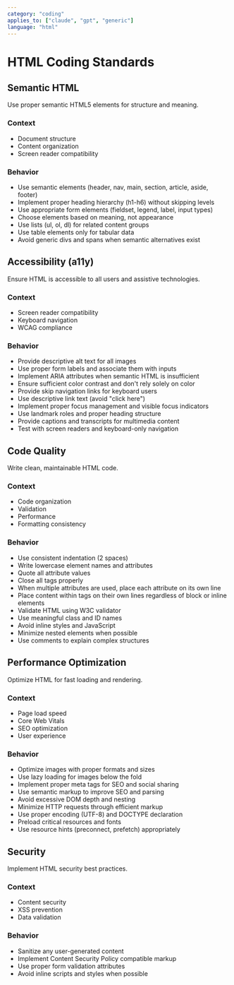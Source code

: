 ```yaml
---
category: "coding"
applies_to: ["claude", "gpt", "generic"]
language: "html"
---
```


# HTML Coding Standards

## Semantic HTML
Use proper semantic HTML5 elements for structure and meaning.

### Context
- Document structure
- Content organization
- Screen reader compatibility

### Behavior
- Use semantic elements (header, nav, main, section, article, aside, footer)
- Implement proper heading hierarchy (h1-h6) without skipping levels
- Use appropriate form elements (fieldset, legend, label, input types)
- Choose elements based on meaning, not appearance
- Use lists (ul, ol, dl) for related content groups
- Use table elements only for tabular data
- Avoid generic divs and spans when semantic alternatives exist

## Accessibility (a11y)
Ensure HTML is accessible to all users and assistive technologies.

### Context
- Screen reader compatibility
- Keyboard navigation
- WCAG compliance

### Behavior
- Provide descriptive alt text for all images
- Use proper form labels and associate them with inputs
- Implement ARIA attributes when semantic HTML is insufficient
- Ensure sufficient color contrast and don't rely solely on color
- Provide skip navigation links for keyboard users
- Use descriptive link text (avoid "click here")
- Implement proper focus management and visible focus indicators
- Use landmark roles and proper heading structure
- Provide captions and transcripts for multimedia content
- Test with screen readers and keyboard-only navigation

## Code Quality
Write clean, maintainable HTML code.

### Context
- Code organization
- Validation
- Performance
- Formatting consistency

### Behavior
- Use consistent indentation (2 spaces)
- Write lowercase element names and attributes
- Quote all attribute values
- Close all tags properly
- When multiple attributes are used, place each attribute on its own line
- Place content within tags on their own lines regardless of block or inline elements
- Validate HTML using W3C validator
- Use meaningful class and ID names
- Avoid inline styles and JavaScript
- Minimize nested elements when possible
- Use comments to explain complex structures

## Performance Optimization
Optimize HTML for fast loading and rendering.

### Context
- Page load speed
- Core Web Vitals
- SEO optimization
- User experience

### Behavior
- Optimize images with proper formats and sizes
- Use lazy loading for images below the fold
- Implement proper meta tags for SEO and social sharing
- Use semantic markup to improve SEO and parsing
- Avoid excessive DOM depth and nesting
- Minimize HTTP requests through efficient markup
- Use proper encoding (UTF-8) and DOCTYPE declaration
- Preload critical resources and fonts
- Use resource hints (preconnect, prefetch) appropriately

## Security
Implement HTML security best practices.

### Context
- Content security
- XSS prevention
- Data validation

### Behavior
- Sanitize any user-generated content
- Implement Content Security Policy compatible markup
- Use proper form validation attributes
- Avoid inline scripts and styles when possible